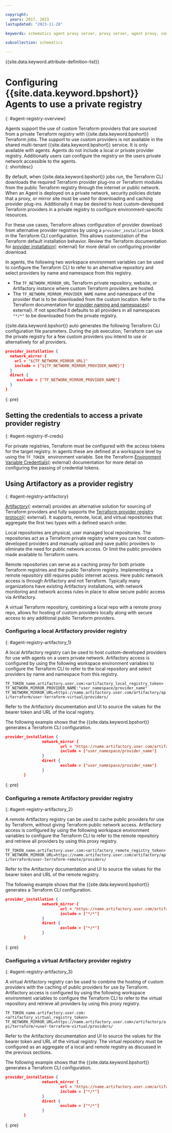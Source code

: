 ```yaml
---

copyright:
  years: 2017, 2023
lastupdated: "2023-11-28"

keywords: schematics agent proxy server, proxy server, agent proxy, command-line, api, ui

subcollection: schematics

---
```


{{site.data.keyword.attribute-definition-list}}

# Configuring {{site.data.keyword.bpshort}} Agents to use a private registry
{: #agent-registry-overview}

Agents support the use of custom Terraform providers that are sourced from a private Terraform registry with {{site.data.keyword.bpshort}} Terraform jobs. The support to use custom providers is not available in the shared multi-tenant {{site.data.keyword.bpshort}} service. It is only available with agents. Agents do not include a local or private provider registry. Additionally users can configure the registry on the users private network accessible to the agents.  
{: shortdesc}

By default, when {{site.data.keyword.bpshort}} jobs run, the Terraform CLI downloads the required Terraform provider plug-ins or Terraform modules from the public Terraform registry through the internet or public network. When an Agent is deployed on a private network, security policies dictate that a proxy, or mirror site must be used for downloading and caching provider plug-ins. Additionally it may be desired to host custom-developed Terraform providers in a private registry to configure environment-specific resources.

For these use cases, Terraform allows configuration of provider download from alternative provider registries by using a `provider_installation` block in the Terraform CLI configuration. This allows customization of the Terraform default installation behavior. Review the Terraform documentation for [provider installation](https://developer.hashicorp.com/terraform/cli/config/config-file#provider-installation){: external} for more detail on configuring provider download. 

In agents, the following two workspace environment variables can be used to configure the Terraform CLI to refer to an alternative repository and select providers by name and namespace from this registry.  


- The `TF_NETWORK_MIRROR_URL` Terraform private repository, website, or Artifactory instance where custom Terraform providers are hosted.
- The `TF_NETWORK_MIRROR_PROVIDER_NAME` name and namespace of the provider that is to be downloaded from the custom location. Refer to the Terraform documentation for [provider naming and namespaces](https://developer.hashicorp.com/terraform/language/providers/requirements#names-and-addresses){: external}. If not specified it defaults to all providers in all namespaces `"*/*"` to be downloaded from the private registry. 

{{site.data.keyword.bpshort}} auto generates the following Terraform CLI configuration file parameters. During the job execution, Terraform can use the private registry for a few custom providers you intend to use or alternatively for all providers. 

```json
provider_installation {
  network_mirror {
    url = "${TF_NETWORK_MIRROR_URL}"
    include = ["${TF_NETWORK_MIRROR_PROVIDER_NAME}"]
  }
  direct {
     exclude = ["TF_NETWORK_MIRROR_PROVIDER_NAME"]
  }
}
```
{: pre}

## Setting the credentials to access a private provider registry
{: #agent-registry-tf-creds}


For private registries, Terraform must be configured with the access tokens for the target registry. In agents these are defined at a workspace level by using the `TF_TOKEN_` environment variable. See the Terraform [Environment Variable Credentials](https://developer.hashicorp.com/terraform/cli/config/config-file#environment-variable-credentials){: external} documentation for more detail on configuring the passing of credential tokens.  

## Using Artifactory as a provider registry
{: #agent-registry-artifactory}

[Artifactory](https://jfrog.com/artifactory/){: external} provides an alternative solution for sourcing of Terraform providers and fully supports the [Terraform provider registry protocol](https://developer.hashicorp.com/terraform/internals/provider-registry-protocol){: external}. It supports, remote, local, and virtual repositories that aggregate the first two types with a defined search order.   

Local repositories are physical, user managed local repositories. The repositories act as a Terraform private registry where you can host custom-developed providers and manually upload and save public providers to eliminate the need for public network access. Or limit the public providers made available to Terraform users. 

Remote repositories can serve as a caching proxy for both private Terraform registries and the public Terraform registry. Implementing a remote repository still requires public internet access. Here public network access is through Artifactory and not Terraform. Typically many organizations have existing Artifactory installations, with network monitoring and network access rules in place to allow secure public access via Artifactory.    

A virtual Terraform repository, combining a local repo with a remote proxy repo, allows for hosting of custom providers locally along with secure access to any additional public Terraform providers. 


### Configuring a local Artifactory provider registry  
{: #agent-registry-artifactory_1}


A local Artifactory registry can be used to host custom-developed providers for use with agents on a users private network. Artifactory access is configured by using the following workspace environment variables to configure the Terraform CLI to refer to the local repository and select providers by name and namespace from this registry.  

`TF_TOKEN_name.artifactory.user.com:<artifactory_local_registry_token>`
`TF_NETWORK_MIRROR_PROVIDER_NAME:"user_namespace/provider_name"`
`TF_NETWORK_MIRROR_URL=https://name.artifactory.user.com/artifactory/api/terraform/user-terraform-virtual/providers/`

Refer to the Artifactory documentation and UI to source the values for the bearer token and URL of the local registry.  

The following example shows that the {{site.data.keyword.bpshort}} generates a Terraform CLI configuration. 

```json
provider_installation {
                network_mirror {
                        url = "https://name.artifactory.user.com/artifactory/api/terraform/user-terraform-local/providers/"
                        include = ["user_namespace/provider_name"]
                }
                direct {
                        exclude = ["user_namespace/provider_name"]
                }
        }
```
{: pre}

### Configuring a remote Artifactory provider registry 
{: #agent-registry-artifactory_2}


A remote Artifactory registry can be used to cache public providers for use by Terraform, without giving Terraform public network access. Artifactory access is configured by using the following workspace environment variables to configure the Terraform CLI to refer to the remote repository and retrieve all providers by using this proxy registry.  

`TF_TOKEN_name.artifactory.user.com:<artifactory_remote_registry_token>`
`TF_NETWORK_MIRROR_URL=https://name.artifactory.user.com/artifactory/api/terraform/user-terraform-remote/providers/`

Refer to the Artifactory documentation and UI to source the values for the bearer token and URL of the remote registry.  

The following example shows that the {{site.data.keyword.bpshort}} generates a Terraform CLI configuration.

```json
provider_installation {
                network_mirror {
                        url = "https://name.artifactory.user.com/artifactory/api/terraform/user-terraform-remote/providers/"
                        include = ["*/*"]
                }
                direct {
                        exclude = ["*/*"]
                }
        }
```
{: pre}

### Configuring a virtual Artifactory provider registry
{: #agent-registry-artifactory_3}


A virtual Artifactory registry can be used to combine the hosting of custom providers with the caching of public providers for use by Terraform. Artifactory access is configured by using the following workspace environment variables to configure the Terraform CLI to refer to the virtual repository and retrieve all providers by using this proxy registry.  

`TF_TOKEN_name.artifactory.user.com:<artifactory_virtual_registry_token>`
`TF_NETWORK_MIRROR_URL=https://name.artifactory.user.com>/artifactory/api/terraform/<user-terraform-virtual/providers/`

Refer to the Artifactory documentation and UI to source the values for the bearer token and URL of the virtual registry. The virtual repository must be configured as an aggregate of a local and remote registry as discussed in the previous sections.    

The following example shows that the {{site.data.keyword.bpshort}} generates a Terraform CLI configuration.

```json
provider_installation {
                network_mirror {
                        url = "https://name.artifactory.user.com/artifactory/api/terraform/user-terraform-virtual/providers/"
                        include = ["*/*"]
                }
                direct {
                        exclude = ["*/*"]
                }
        }
```
{: pre}